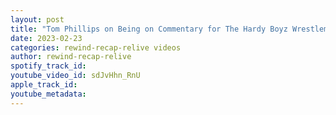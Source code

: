 ```yaml
---
layout: post
title: "Tom Phillips on Being on Commentary for The Hardy Boyz Wrestlemania 33 Return"
date: 2023-02-23
categories: rewind-recap-relive videos
author: rewind-recap-relive
spotify_track_id: 
youtube_video_id: sdJvHhn_RnU
apple_track_id: 
youtube_metadata: 
---
```

